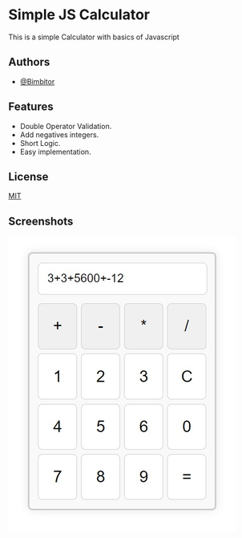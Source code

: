
# Simple JS Calculator

This is a simple Calculator with basics of Javascript

## Authors

- [@Bimbitor](https://www.github.com/Bimbitor)


## Features

- Double Operator Validation.
- Add negatives integers.
- Short Logic.
- Easy implementation.


## License

[MIT](https://choosealicense.com/licenses/mit/)


## Screenshots

![App Screenshot](https://raw.githubusercontent.com/Bimbitor/Simple-JS-Calculator/main/Calc-image.jpg)

